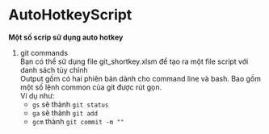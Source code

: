# AutoHotkeyScript

**Một số scrip sử dụng auto hotkey**

1. git commands  
Bạn có thể sử dụng file git_shortkey.xlsm để tạo ra một file script với danh sách tùy chỉnh  
Output gồm có hai phiên bản dành cho command line và bash. Bao gồm một số lệnh common của git được rút gọn.  
Ví dụ như:  
   - `gs` sẽ thành `git status`  
   - `ga` sẽ thành `git add `  
   - `gcm` thành `git commit -m ""`  
